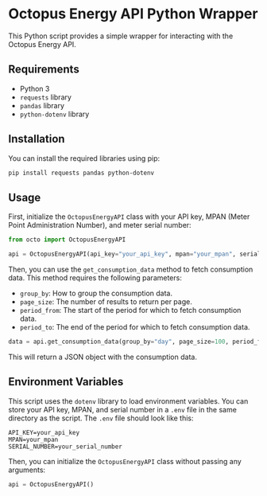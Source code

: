 # Octopus Energy API Python Wrapper

This Python script provides a simple wrapper for interacting with the Octopus Energy API.

## Requirements

- Python 3
- `requests` library
- `pandas` library
- `python-dotenv` library

## Installation

You can install the required libraries using pip:

```bash
pip install requests pandas python-dotenv
```

## Usage

First, initialize the `OctopusEnergyAPI` class with your API key, MPAN (Meter Point Administration Number), and meter serial number:

```python
from octo import OctopusEnergyAPI

api = OctopusEnergyAPI(api_key="your_api_key", mpan="your_mpan", serial_number="your_serial_number")
```

Then, you can use the `get_consumption_data` method to fetch consumption data. This method requires the following parameters:

- `group_by`: How to group the consumption data.
- `page_size`: The number of results to return per page.
- `period_from`: The start of the period for which to fetch consumption data.
- `period_to`: The end of the period for which to fetch consumption data.

```python
data = api.get_consumption_data(group_by="day", page_size=100, period_from="2021-01-01", period_to="2021-12-31")
```

This will return a JSON object with the consumption data.

## Environment Variables

This script uses the `dotenv` library to load environment variables. You can store your API key, MPAN, and serial number in a `.env` file in the same directory as the script. The `.env` file should look like this:

```
API_KEY=your_api_key
MPAN=your_mpan
SERIAL_NUMBER=your_serial_number
```

Then, you can initialize the `OctopusEnergyAPI` class without passing any arguments:

```python
api = OctopusEnergyAPI()
```
